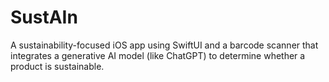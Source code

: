 # SustAIn
A sustainability-focused iOS app using SwiftUI and a barcode scanner that integrates a generative AI model (like ChatGPT) to determine whether a product is sustainable.
